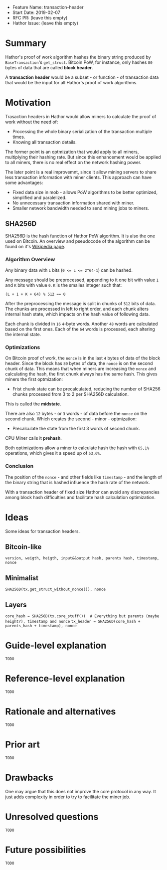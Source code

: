 - Feature Name: transaction-header
- Start Date: 2019-02-07
- RFC PR: (leave this empty)
- Hathor Issue: (leave this empty)

# Summary
[summary]: #summary

Hathor's proof of work algorithm hashes the binary string produced by `BaseTransaction`'s `get_struct`.
Bitcoin PoW, for instance, only hashes `80` bytes of data that are called **block header**.

A **transaction header** would be a subset - or function - of transaction 
data that would be the input for all Hathor's proof of work algorithms.

# Motivation
[motivation]: #motivation

Trasaction headers in Hathor would allow miners to calculate the proof of work without the need of:

- Processing the whole binary serialization of the transaction multiple times.
- Knowing all transaction details.

The former point is an optmization that would apply to all miners, multiplying their hashing rate.
But since this enhancement would be applied to all miners, there is no real effect on the network hashing power.

The later point is a real improvemnt, since it allow mining servers to share less transaction information with miner clients.
This approach can have some advantages:

- Fixed data size in mob - allows PoW algorithms to be better optimized, simplified and paralelized.
- No unnecessary transaction information shared with miner.
- Smaller network bandwidth needed to send mining jobs to miners.

## SHA256D

SHA256D is the hash function of Hathor PoW algorithm. It is also the one used on Bitcoin.
An overview and pseudocode of the algorithm can be found on it's [Wikipedia page](https://en.wikipedia.org/wiki/SHA-2#Pseudocode).

### Algorithm Overview

Any binary data with `L` bits (`0 <= L <= 2^64-1`) can be hashed.

Any message should be preprocessed, appending to it one bit with value `1` and `K` bits with value `0`. `K` is the smalles integer such that:

`(L + 1 + K + 64) % 512 == 0`

After the preprocessing the message is split in chunks of `512` bits of data.
The chunks are processed in left to right order, and each chunk alters internal hash state, which impacts on the hash value of following data.

Each chunk is divided in `16` `4`-byte words. Another `48` words are calculated based on the first ones. Each of the `64` words is processed, each altering the internal state. 

### Optimizations

On Bitcoin proof of work, the `nonce` is in the last `4` bytes of data of the block header.
Since the block has `80` bytes of data, the `nonce` is on the second chunk of data.
This means that when miners are increasing the `nonce` and calculating the hash, the first chunk always has the same hash. This gives miners the first optmization:

- Frist chunk state can be precalculated, reducing the number of SHA256 chunks processed from 3 to 2 per SHA256D calculation.

This is called the **midstate**.

There are also `12` bytes - or `3` words - of data before the `nonce` on the second chunk.
Which creates the second - minor - optmization:

- Precalculate the state from the first 3 words of second chunk.

CPU Miner calls it **prehash**.

Both optimizations allow a miner to calculate hash the hash with `65,1%` operations, which gives it a speed up of `53,6%`.

### Conclusion

The position of the `nonce` - and other fields like `timestamp` - and the length of the binary string that is hashed influence the hash rate of the network. 

With a transaction header of fixed size Hathor can avoid any discrepancies among block hash difficulties and facilitate hash calculation optimization.

# Ideas

Some ideas for transaction headers.

## Bitcoin-like

`version, weigth, heigth, input&&output hash, parents hash, timestamp, nonce`

## Minimalist

`SHA256D(tx.get_struct_without_nonce()), nonce`

## Layers

`core_hash = SHA256D(tx.core_stuff())  # Everything but parents (maybe height?), timestamp and nonce`
`tx_header = SHA256D(core_hash + parents_hash + timestamp), nonce`

# Guide-level explanation
`TODO`


# Reference-level explanation
`TODO`


# Rationale and alternatives
`TODO`

# Prior art
`TODO`

# Drawbacks
[drawbacks]: #drawbacks

One may argue that this does not improve the core protocol in any way.
It just adds complexity in order to try to facilitate the miner job.

# Unresolved questions
`TODO`

# Future possibilities
`TODO`